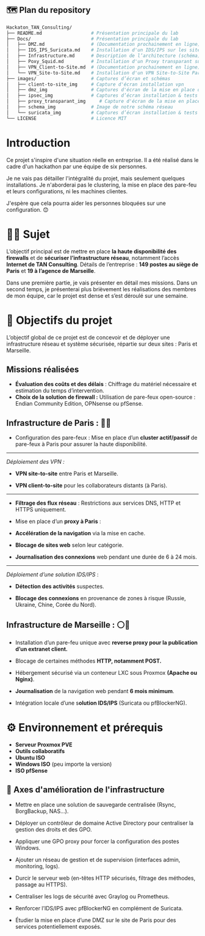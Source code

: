 ## 🗺️ Plan du repository
```bash
Hackaton_TAN_Consulting/  
├── README.md                  # Présentation principale du lab 
├── Docs/                      # Présentation principale du lab 
│   ├── DMZ.md                 # (Documentation prochainement en ligne) Mise en palce d'une DMZ pour le déploiement d'un intranet Site Marseille
│   ├── IDS_IPS_Suricata.md    # Installation d'un IDS/IPS sur les sites de Paris et Marseille avec configuration du cluster actif/passif
│   ├── Infrastructure.md      # Description de l’architecture (schéma) et du plan d'adressage IP
│   ├── Poxy_Squid.md          # Installation d'un Proxy transparant sur le site Paris 
│   ├── VPN_Client-to-Site.md  # (Documentation prochainement en ligne) Installation d'un VPN Client-to-Site connexion au site Paris 
│   └── VPN_Site-to-Site.md    # Installation d'un VPN Site-to-Site Paris <-> Marseille    
├── images/                    # Captures d’écran et schémas   
│   ├── client-to-site_img     # Capture d'écran installation vpn 
│   ├── dmz_img                # Captures d'écran de la mise en place de la DMZ et du servuer NGNIX
│   ├── ipsec_img              # Captures d’écran installation & tests VPN IPsec   
│   ├── proxy_transparant_img     # Capture d'écran de la mise en place du proxy
│   ├── schema_img             # Image de notre schéma réseau
│   └── suricata_img           # Captures d’écran installation & tests IDS/IPS  
└── LICENSE                    # Licence MIT  
```


# Introduction
Ce projet s'inspire d'une situation réelle en entreprise. Il a été réalisé dans le cadre d'un hackathon par une équipe de six personnes.

Je ne vais pas détailler l'intégralité du projet, mais seulement quelques installations. Je n'aborderai pas le clustering, la mise en place des pare-feu et leurs configurations, ni les machines clientes.

J'espère que cela pourra aider les personnes bloquées sur une configuration. 😊

# 👨‍🏫 Sujet
L’objectif principal est de mettre en place **la haute disponibilité des firewalls** et de **sécuriser l’infrastructure réseau**, notamment l’accès **Internet de TAN Consulting**.
Détails de l’entreprise : **149 postes au siège de Paris** et **19 à l’agence de Marseille**.

Dans une première partie, je vais présenter en détail mes missions. Dans un second temps, je présenterai plus brièvement les réalisations des membres de mon équipe, car le projet est dense et s’est déroulé sur une semaine.

# 🎯 Objectifs du projet
L’objectif global de ce projet est de concevoir et de déployer une infrastructure réseau et système sécurisée, répartie sur deux sites : Paris et Marseille.

## Missions réalisées
- **Évaluation des coûts et des délais** :
Chiffrage du matériel nécessaire et estimation du temps d’intervention.  
- **Choix de la solution de firewall :**
Utilisation de pare-feux open-source : Endian Community Edition, OPNsense ou pfSense.
## **Infrastructure de Paris :** 🔵🔴
- Configuration des pare-feux :
Mise en place d’un **cluster actif/passif** de pare-feux à Paris pour assurer la haute disponibilité.
----
*Déploiement des VPN :*

- **VPN site-to-site** entre Paris et Marseille.

- **VPN client-to-site** pour les collaborateurs distants (à Paris).
---

- **Filtrage des flux réseau** :
Restrictions aux services DNS, HTTP et HTTPS uniquement.

- Mise en place d’un **proxy à Paris** :

- **Accélération de la navigation** via la mise en cache.

- **Blocage de sites web** selon leur catégorie.

- **Journalisation des connexions** web pendant une durée de 6 à 24 mois.
-----------
 *Déploiement d’une solution IDS/IPS* :

- **Détection des activités** suspectes.

- **Blocage des connexions** en provenance de zones à risque (Russie, Ukraine, Chine, Corée du Nord).

## **Infrastructure de Marseille :** ⚪🔵

- Installation d’un pare-feu unique avec **reverse proxy pour la publication d’un extranet client.**

- Blocage de certaines méthodes **HTTP, notamment POST.**

- Hébergement sécurisé via un conteneur LXC sous Proxmox **(Apache ou Nginx)**.

- **Journalisation** de la navigation web pendant **6 mois minimum**.

- Intégration locale d’une s**olution IDS/IPS** (Suricata ou pfBlockerNG).



# ⚙️ Environnement et prérequis
- **Serveur Proxmox PVE**
- **Outils collaboratifs**  
- **Ubuntu ISO**  
- **Windows ISO** (peu importe la version)  
- **ISO pfSense**  

## 🚀 Axes d'amélioration de l'infrastructure
- Mettre en place une solution de sauvegarde centralisée (Rsync, BorgBackup, NAS…).

- Déployer un contrôleur de domaine Active Directory pour centraliser la gestion des droits et des GPO.

- Appliquer une GPO proxy pour forcer la configuration des postes Windows.

- Ajouter un réseau de gestion et de supervision (interfaces admin, monitoring, logs).

- Durcir le serveur web (en-têtes HTTP sécurisés, filtrage des méthodes, passage au HTTPS).

- Centraliser les logs de sécurité avec Graylog ou Prometheus.

- Renforcer l’IDS/IPS avec pfBlockerNG en complément de Suricata.

- Étudier la mise en place d’une DMZ sur le site de Paris pour des services potentiellement exposés.
